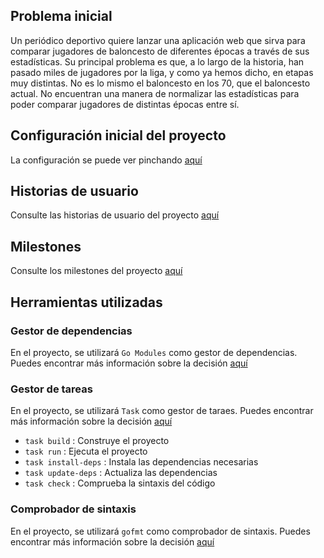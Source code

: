 ## Problema inicial

Un periódico deportivo quiere lanzar una aplicación web que sirva para comparar jugadores de baloncesto de diferentes épocas a través de sus estadísticas. Su principal problema es que, a lo largo de la historia, han pasado miles de jugadores por la liga, y como ya hemos dicho, en etapas muy distintas. No es lo mismo el baloncesto en los 70, que el baloncesto actual. No encuentran una manera de normalizar las estadísticas para poder comparar jugadores de distintas épocas entre sí.

## Configuración inicial del proyecto

La configuración se puede ver pinchando [aquí](/doc/config.md)

## Historias de usuario

Consulte las historias de usuario del proyecto [aquí](/doc/historias_usuario.md)

## Milestones

Consulte los milestones del proyecto [aquí](/doc/milestones.md)

## Herramientas utilizadas
### Gestor de dependencias

En el proyecto, se utilizará `Go Modules` como gestor de dependencias. Puedes encontrar más información sobre la decisión [aquí](/doc//gestor_dependencias.md)

### Gestor de tareas

En el proyecto, se utilizará `Task` como gestor de taraes. Puedes encontrar más información sobre la decisión [aquí](/doc/gestor_tareas.md)

* `task build` : Construye el proyecto
* `task run` : Ejecuta el proyecto
* `task install-deps` : Instala las dependencias necesarias
* `task update-deps` : Actualiza las dependencias
* `task check` : Comprueba la sintaxis del código

### Comprobador de sintaxis

En el proyecto, se utilizará `gofmt` como comprobador de sintaxis. Puedes encontrar más información sobre la decisión [aquí](/doc/sintaxis.md)

